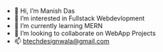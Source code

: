 - 👋 Hi, I’m Manish Das
- 👀 I’m interested in Fullstack Webdevlopment
- 🌱 I’m currently learning MERN
- 💞️ I’m looking to collaborate on WebApp Projects
- 📫 btechdesignwala@gmail.com

<!---
Jerriod/Jerriod is a ✨ special ✨ repository because its `README.md` (this file) appears on your GitHub profile.
You can click the Preview link to take a look at your changes.
--->
